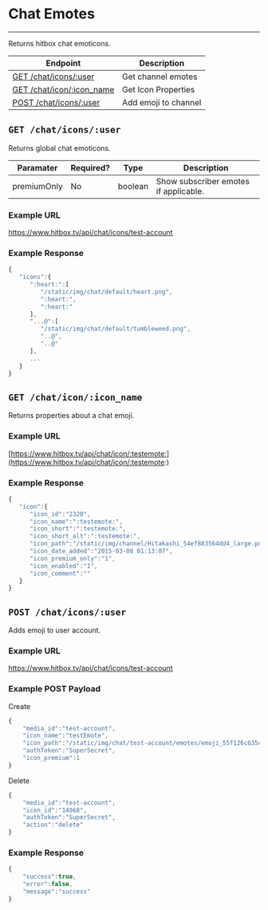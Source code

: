 # Chat Emotes
***

Returns hitbox chat emoticons.

| Endpoint | Description |
| ---- | --------------- |
| [GET /chat/icons/:user](/chat/emotes.md#get-chaticonsuser) | Get channel emotes |
| [GET /chat/icon/:icon_name](/chat/emotes.md#get-chaticonicon_name) | Get Icon Properties |
| [POST /chat/icons/:user](/chat/emotes.md#post-chaticonsuser) | Add emoji to channel |

## `GET /chat/icons/:user`

Returns global chat emoticons.

| Paramater | Required? | Type | Description |
| ---- | ----- | ---- | ----- |
| premiumOnly | No | boolean | Show subscriber emotes if applicable. | 

### Example URL

https://www.hitbox.tv/api/chat/icons/test-account

### Example Response 

```javascript
{
   "icons":{
      ":heart:":[
         "/static/img/chat/default/heart.png",
         ":heart:",
         ":heart:"
      ],
      "...@":[
         "/static/img/chat/default/tumbleweed.png",
         "..@",
         "..@"
      ],
      ...
   }
}
```

## `GET /chat/icon/:icon_name`

Returns properties about a chat emoji.

### Example URL

[https://www.hitbox.tv/api/chat/icon/:testemote:](https://www.hitbox.tv/api/chat/icon/:testemote:)


### Example Response

```javascript
{
   "icon":{
      "icon_id":"2320",
      "icon_name":":testemote:",
      "icon_short":":testemote:",
      "icon_short_alt":":testemote:",
      "icon_path":"/static/img/channel/Hitakashi_54ef883564dd4_large.png",
      "icon_date_added":"2015-03-08 01:13:07",
      "icon_premium_only":"1",
      "icon_enabled":"1",
      "icon_comment":""
   }
}
```

## `POST /chat/icons/:user`

Adds emoji to user account.

### Example URL

https://www.hitbox.tv/api/chat/icons/test-account

### Example POST Payload

Create
```javascript
{
    "media_id":"test-account",
    "icon_name":"testEmote",
    "icon_path":"/static/img/chat/test-account/emotes/emoji_55f126c635c22.png",
    "authToken":"SuperSecret",
    "icon_premium":1
}
```

Delete
```javascript
{
    "media_id":"test-account",
    "icon_id":"14068",
    "authToken":"SuperSecret",
    "action":"delete"
}
```

### Example Response

```javascript
{
    "success":true,
    "error":false,
    "message":"success"
}
```
